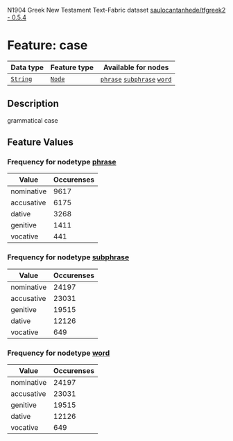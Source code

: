 N1904 Greek New Testament Text-Fabric dataset [saulocantanhede/tfgreek2 - 0.5.4](https://github.com/saulocantanhede/tfgreek2)
# Feature: case
Data type|Feature type|Available for nodes
---|---|---
[`String`](featurebydatatype.md#string)|[`Node`](featurebytype.md#node)| [`phrase`](featurebynodetype.md#phrase)  [`subphrase`](featurebynodetype.md#subphrase)  [`word`](featurebynodetype.md#word) 
## Description
grammatical case
## Feature Values
### Frequency for nodetype [phrase](featurebynodetype.md#phrase)
Value|Occurenses
---|---
nominative|9617
accusative|6175
dative|3268
genitive|1411
vocative|441
### Frequency for nodetype [subphrase](featurebynodetype.md#subphrase)
Value|Occurenses
---|---
nominative|24197
accusative|23031
genitive|19515
dative|12126
vocative|649
### Frequency for nodetype [word](featurebynodetype.md#word)
Value|Occurenses
---|---
nominative|24197
accusative|23031
genitive|19515
dative|12126
vocative|649
